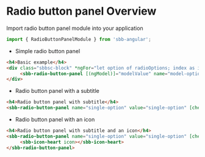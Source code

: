 # Radio button panel Overview

Import radio button panel module into your application

```ts
import { RadioButtonPanelModule } from 'sbb-angular';
```


* Simple radio button panel

```html
<h4>Basic example</h4>
<div class="sbbsc-block" *ngFor="let option of radioOptions; index as i">
     <sbb-radio-button-panel [(ngModel)]="modelValue" name="model-option-selection" [value]="option.value" [label]="option.name"></sbb-radio-button-panel>
</div>
```

 * Radio button panel with a subtitle
  
```html
<h4>Radio button panel with subtitle</h4>
<sbb-radio-button-panel name="single-option" value="single-option" [checked]="checked" label="SBB - Finanzen" subtitle="Armin Burgermeister"></sbb-radio-button-panel>
```

 * Radio button panel with an icon
  
```html
<h4>Radio button panel with subtitle and an icon</h4>
<sbb-radio-button-panel name="single-option" value="single-option" [checked]="checked" label="SBB - Finanzen" subtitle="Armin Burgermeister">
     <sbb-icon-heart icon></sbb-icon-heart>
</sbb-radio-button-panel>
```
